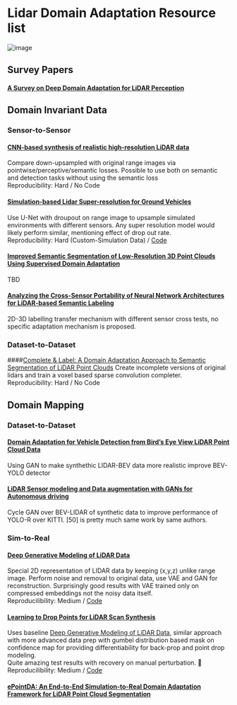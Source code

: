 # Lidar Domain Adaptation Resource list
![image](https://user-images.githubusercontent.com/46666499/125759984-3651b19b-c0cb-4be2-a99e-24b164b43667.png)

## Survey Papers
#### [A Survey on Deep Domain Adaptation for LiDAR Perception](https://arxiv.org/pdf/2106.02377.pdf)
## Domain Invariant Data
### Sensor-to-Sensor
#### [CNN-based synthesis of realistic high-resolution LiDAR data](https://arxiv.org/pdf/1907.00787.pdf) 
Compare down-upsampled with original range images via pointwise/perceptive/semantic losses. Possible to use both on semantic and detection tasks without using the semantic loss \
Reproducibility: Hard / No Code
#### [Simulation-based Lidar Super-resolution for Ground Vehicles](https://arxiv.org/pdf/2004.05242.pdf) 
Use U-Net with droupout on range image to upsample simulated environments with different sensors. Any super resolution model would likely perform similar, mentioning effect of drop out rate. \
Reproducibility: Hard (Custom-Simulation Data) / [Code](https://github.com/RobustFieldAutonomyLab/lidar_super_resolution) 
#### [Improved Semantic Segmentation of Low-Resolution 3D Point Clouds Using Supervised Domain Adaptation](https://ieeexplore.ieee.org/document/9257903) 
TBD 
#### [Analyzing the Cross-Sensor Portability of Neural Network Architectures for LiDAR-based Semantic Labeling](https://arxiv.org/pdf/1907.02149.pdf)
2D-3D labelling transfer mechanism with different sensor cross tests, no specific adaptation mechanism is proposed.
### Dataset-to-Dataset
####[Complete & Label: A Domain Adaptation Approach to Semantic Segmentation of LiDAR Point Clouds](https://arxiv.org/pdf/2007.08488.pdf)
Create incomplete versions of original lidars and train a voxel based sparse convolution completer. \
Reproducibility: Hard / No Code
## Domain Mapping 
### Dataset-to-Dataset
#### [Domain Adaptation for Vehicle Detection from Bird’s Eye View LiDAR Point Cloud Data](https://arxiv.org/pdf/1905.08955.pdf)
Using GAN to make synthethic LIDAR-BEV data more realistic improve BEV-YOLO detector
#### [LiDAR Sensor modeling and Data augmentation with GANs for Autonomous driving](https://arxiv.org/pdf/1905.07290.pdf)
Cycle GAN over BEV-LIDAR of synthetic data to improve performance of YOLO-R over KITTI. [50] is pretty much same work by same authors.
### Sim-to-Real
#### [Deep Generative Modeling of LiDAR Data](https://arxiv.org/pdf/1812.01180.pdf)
Special 2D representation of LIDAR data by keeping (x,y,z) unlike range image. Perform noise and removal to original data, use VAE and GAN for reconstruction. Surprisingly good results with VAE trained only on compressed embeddings not the noisy data itself. \
Reproducilibility: Medium / [Code](https://github.com/pclucas14/lidar_generation)
#### [Learning to Drop Points for LiDAR Scan Synthesis](https://arxiv.org/pdf/2102.11952.pdf)
Uses baseline [Deep Generative Modeling of LiDAR Data](https://arxiv.org/pdf/1812.01180.pdf), similar approach with more advanced data prep with gumbel distribution based mask on confidence map for providing differentiability for back-prop and point drop modeling. \
Quite amazing test results with recovery on manual perturbation. 🌟 \
Reproducilibility: Medium / [Code](https://github.com/kazuto1011/dusty-gan)
#### [ePointDA: An End-to-End Simulation-to-Real Domain Adaptation Framework for LiDAR Point Cloud Segmentation](https://arxiv.org/pdf/2009.03456.pdf)

